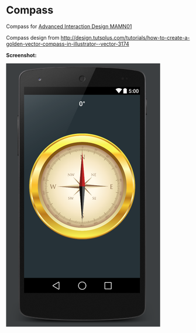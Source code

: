 # Compass
Compass for [Advanced Interaction Design MAMN01](http://www.eat.lth.se/kurser/interaktionsdesign/avancerad-interaktionsdesign-mamn01/)

Compass design from http://design.tutsplus.com/tutorials/how-to-create-a-golden-vector-compass-in-illustrator--vector-3174

**Screenshot:**

![](https://raw.githubusercontent.com/Hinton/compass/master/screenshot.png)
